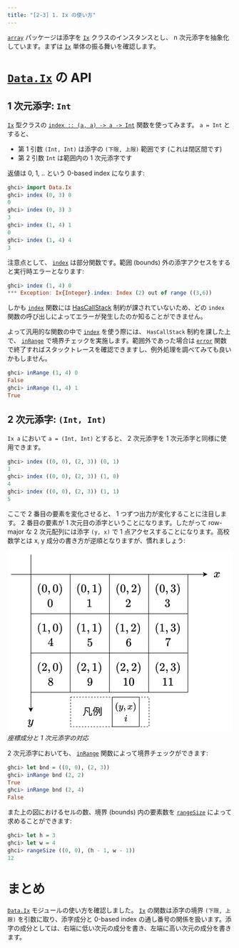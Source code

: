 ```yaml
---
title: "[2-3] 1. Ix の使い方"
---
```


[`array`] パッケージは添字を [`Ix`] クラスのインスタンスとし、 n 次元添字を抽象化しています。まずは [`Ix`] 単体の振る舞いを確認します。

# [`Data.Ix`] の API

## 1 次元添字: `Int`

[`Ix`] 型クラスの [`index :: (a, a) -> a -> Int`][`index`] 関数を使ってみます。 `a = Int` とすると、

- 第 1 引数 `(Int, Int)` は添字の `(下限, 上限)` 範囲です (これは閉区間です)
- 第 2 引数 `Int` は範囲内の 1 次元添字です

返値は 0, 1, .. という 0-based index になります:

```hs
ghci> import Data.Ix
ghci> index (0, 3) 0
0
ghci> index (0, 3) 3
3
ghci> index (1, 4) 1
0
ghci> index (1, 4) 4
3
```

注意点として、 [`index`] は部分関数です。範囲 (bounds) 外の添字アクセスをすると実行時エラーとなります:

```hs
ghci> index (1, 4) 0
*** Exception: Ix{Integer}.index: Index (2) out of range ((3,6))
```

しかも [`index`] 関数には [HasCallStack] 制約が課されていないため、どの `index` 関数の呼び出しによってエラーが発生したのか知ることができません。

よって汎用的な関数の中で [`index`] を使う際には、 `HasCallStack` 制約を課した上で、 [`inRange`] で境界チェックを実施します。範囲外であった場合は [`error`] 関数で終了すればスタックトレースを確認できますし、例外処理を調べてみても良いかもしません。

```hs
ghci> inRange (1, 4) 0
False
ghci> inRange (1, 4) 1
True
```

## 2 次元添字: `(Int, Int)`

`Ix a` において `a = (Int, Int)` とすると、 2 次元添字を 1 次元添字と同様に使用できます。

```hs
ghci> index ((0, 0), (2, 3)) (0, 1)
1
ghci> index ((0, 0), (2, 3)) (1, 0)
4
ghci> index ((0, 0), (2, 3)) (1, 1)
5
```

ここで 2 番目の要素を変化させると、 1 つずつ出力が変化することに注目します。 2 番目の要素が 1 次元目の添字ということになります。したがって row-major な 2 次元配列には添字 `(y, x)` で 1 点アクセスすることになります。高校数学とは x, y 成分の書き方が逆順となりますが、慣れましょう:

![2 次元添字](/images/seriously-haskell/array-index.png)
*座標成分と 1 次元添字の対応*

2 次元添字においても、 [`inRange`] 関数によって境界チェックができます:

```hs
ghci> let bnd = ((0, 0), (2, 3))
ghci> inRange bnd (2, 2)
True
ghci> inRange bnd (2, 4)
False
```

また上の図におけるセルの数、境界 (bounds) 内の要素数を [`rangeSize`] によって求めることができます:

```hs
ghci> let h = 3
ghci> let w = 4
ghci> rangeSize ((0, 0), (h - 1, w - 1))
12
```

# まとめ

[`Data.Ix`] モジュールの使い方を確認しました。 [`Ix`] の関数は添字の境界 `(下限, 上限)` を引数に取り、添字成分と 0-based index の通し番号の関係を扱います。添字の成分としては、右端に低い次元の成分を書き、左端に高い次元の成分を書きます。

[`array`]: https://www.stackage.org/lts-21.7/package/array-0.5.4.0
[`IArray`]: https://www.stackage.org/haddock/lts-21.7/array-0.5.4.0/Data-Array-IArray.html
[`UArray`]: https://www.stackage.org/haddock/lts-21.7/array-0.5.4.0/Data-Array-Unboxed.html#t:UArray
[`Data.Array`]: https://www.stackage.org/haddock/lts-21.7/array-0.5.4.0/Data-Array-Array.html
[`Data.UArray`]: https://www.stackage.org/haddock/lts-21.7/array-0.5.4.0/Data-Array-UArray.html
[`Data.Ix`]: https://hackage.haskell.org/package/base-4.17.1.0/docs/Data-Ix.html
[`Ix`]: https://hackage.haskell.org/package/base-4.17.1.0/docs/Data-Ix.html#t:Ix

[`error`]: https://hackage.haskell.org/package/base-4.17.1.0/docs/GHC-Err.html#v:error
[`!`]: https://www.stackage.org/haddock/lts-21.7/array-0.5.4.0/Data-Array-IArray.html#v:-33-
[`accumArray`]: https://www.stackage.org/haddock/lts-21.7/array-0.5.4.0/Data-Array-IArray.html#v:accumArray
[`listArray`]: https://www.stackage.org/haddock/lts-21.7/array-0.5.4.0/Data-Array-IArray.html#v:listArray
[`index`]: https://hackage.haskell.org/package/base-4.17.1.0/docs/Data-Ix.html#v:index
[`inRange`]: https://hackage.haskell.org/package/base-4.17.1.0/docs/Data-Ix.html#v:inRange
[`rangeSize`]: https://hackage.haskell.org/package/base-4.17.1.0/docs/Data-Ix.html#v:rangeSize
[HasCallStack]: https://ghc.gitlab.haskell.org/ghc/doc/users_guide/exts/callstack.html

[`unsafeAccumArray'`]: https://hackage.haskell.org/package/base-4.17.1.0/docs/GHC-Arr.html#v:unsafeAccumArray-39-
[`newArray`]: https://www.stackage.org/haddock/lts-21.7/array-0.5.4.0/Data-Array-MArray.html#v:newArray

[`foldl'`]: https://hackage.haskell.org/package/base-4.17.1.0/docs/Data-List.html#v:foldl-39-

[`GHC.Arr`]: https://hackage.haskell.org/package/base-4.17.1.0/docs/GHC-Arr.html
[`vector`]: https://www.stackage.org/lts-21.7/package/vector-0.13.0.0
[`accumulate`]: https://hackage.haskell.org/package/vector-0.13.1.0/docs/Data-Vector-Generic.html#v:accumulate
[prim-ops]: https://gitlab.haskell.org/ghc/ghc/-/wikis/commentary/prim-ops

